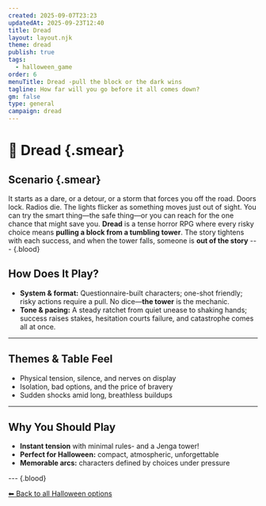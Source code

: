 ```yaml
---
created: 2025-09-07T23:23
updatedAt: 2025-09-23T12:40
title: Dread
layout: layout.njk
theme: dread
publish: true
tags:
  - halloween_game
order: 6
menuTitle: Dread -pull the block or the dark wins
tagline: How far will you go before it all comes down?
gm: false
type: general
campaign: dread
---
```


# 🧱 Dread {.smear}

##  Scenario {.smear}
It starts as a dare, or a detour, or a storm that forces you off the road. Doors lock. Radios die. The lights flicker as something moves just out of sight. You can try the smart thing—the safe thing—or you can reach for the one chance that might save you.
**Dread** is a tense horror RPG where every risky choice means **pulling a block from a tumbling tower**. The story tightens with each success, and when the tower falls, someone is **out of the story**
--- {.blood}
## How Does It Play?

- **System & format:** Questionnaire-built characters; one-shot friendly; risky actions require a pull. No dice—**the tower** is the mechanic.
- **Tone & pacing:** A steady ratchet from quiet unease to shaking hands; success raises stakes, hesitation courts failure, and catastrophe comes all at once.

---
## Themes & Table Feel

- Physical tension, silence, and nerves on display
- Isolation, bad options, and the price of bravery
- Sudden shocks amid long, breathless buildups

---
## Why You Should Play

- **Instant tension** with minimal rules- and a Jenga tower!
- **Perfect for Halloween:** compact, atmospheric, unforgettable
- **Memorable arcs:** characters defined by choices under pressure

--- {.blood}

[⬅ Back to all Halloween options](/vault/halloween/)
